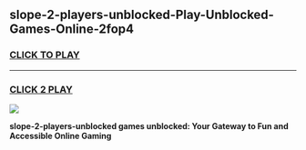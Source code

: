 
## slope-2-players-unblocked-Play-Unblocked-Games-Online-2fop4
<h3>
<a href="https://premium76.site?title=slope-2-players-unblocked&ref=25A">CLICK TO PLAY</a></h3>
<hr>

<h3>
<a href="https://premium76.site?title=slope-2-players-unblocked&ref=25A">CLICK 2 PLAY</a>
  
</h3>

<a href="https://premium76.site?title=slope-2-players-unblocked&ref=25A"><img src="https://clearcache.store/games.png"></a>


**slope-2-players-unblocked games unblocked: Your Gateway to Fun and Accessible Online Gaming**
